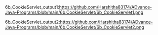 6b_CookieServlet_output1:https://github.com/Harshitha83174/ADvance-Java-Programs/blob/main/6b.CookieServlet/6b_CookieServlet1.png

6b_CookieServlet_output2:https://github.com/Harshitha83174/ADvance-Java-Programs/blob/main/6b.CookieServlet/6b_CookieServlet2.png
